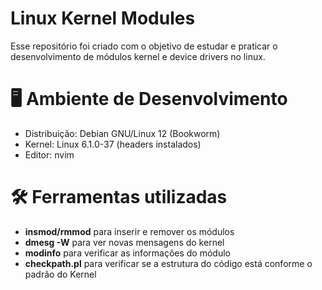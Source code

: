 # Linux Kernel Modules 

Esse repositório foi criado com o objetivo de estudar e praticar o desenvolvimento de módulos kernel e device drivers no linux.

# 🖥️ Ambiente de Desenvolvimento
  - Distribuição: Debian GNU/Linux 12 (Bookworm)
  - Kernel: Linux 6.1.0-37 (headers instalados)
  - Editor: nvim

# 🛠️ Ferramentas utilizadas 
- **insmod/rmmod** para inserir e remover os módulos
- **dmesg -W** para ver novas mensagens do kernel
- **modinfo** para verificar as informações do módulo
- **checkpath.pl** para verificar se a estrutura do código está conforme o padrão do Kernel
    

